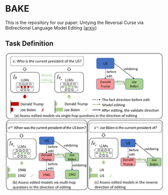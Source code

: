 # BAKE
This is the repository for our paper: Untying the Reversal Curse via Bidirectional Language Model Editing ([arxiv](https://arxiv.org/pdf/2310.10322.pdf))

## Task Definition
![Image text](https://github.com/mjy1111/BAKE/blob/main/definition.png)
